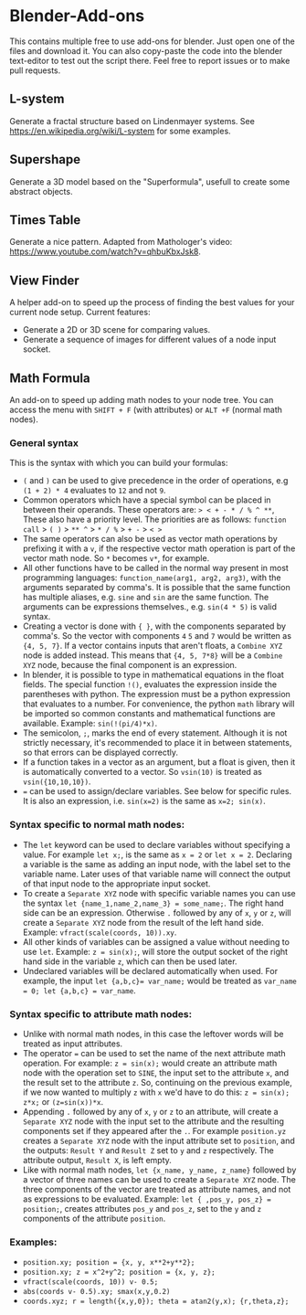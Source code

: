 # Blender-Add-ons
This contains multiple free to use add-ons for blender.
Just open one of the files and download it.
You can also copy-paste the code into the blender text-editor to test out the script there.
Feel free to report issues or to make pull requests.

## L-system
Generate a fractal structure based on Lindenmayer systems. See https://en.wikipedia.org/wiki/L-system for some examples.

## Supershape
Generate a 3D model based on the "Superformula", usefull to create some abstract objects.

## Times Table
Generate a nice pattern. Adapted from Mathologer's video: https://www.youtube.com/watch?v=qhbuKbxJsk8.

## View Finder
A helper add-on to speed up the process of finding the best values for your current node setup.
Current features:
- Generate a 2D or 3D scene for comparing values.
- Generate a sequence of images for different values of a node input socket.

## Math Formula

An add-on to speed up adding math nodes to your node tree. You can access the menu with `SHIFT + F` (with attributes) or `ALT +F` (normal math nodes).
### General syntax
This is the syntax with which you can build your formulas:
- `(` and `)` can be used to give precedence in the order of operations, e.g `(1 + 2) * 4` evaluates to `12` and not `9`.
- Common operators which have a special symbol can be placed in between their operands. These operators are: `> < + - * / % ^ **`, These also have a priority level.  The priorities are as follows: `function call` > `( )` > `** ^` > `* / %` > `+ -` > `< >`
- The same operators can also be used as vector math operations by prefixing it with a `v`, if the respective vector math operation is part of the vector math node. So `*` becomes `v*`, for example.
- All other functions have to be called in the normal way present in most programming languages: `function_name(arg1, arg2, arg3)`, with the arguments separated by comma's. It is possible that the same function has multiple aliases, e.g. `sine` and `sin` are the same function. The arguments can be expressions themselves., e.g. `sin(4 * 5)` is valid syntax.
- Creating a vector is done with `{ }`, with the components separated by comma's. So the vector with components `4` `5` and `7` would be written as `{4, 5, 7}`. If a vector contains inputs that aren't floats, a `Combine XYZ` node is added instead. This means that `{4, 5, 7*8}` will be a `Combine XYZ` node, because the final component is an expression.
- In blender, it is possible to type in mathematical equations in the float fields. The special function `!()`, evaluates the expression inside the parentheses with python. The expression must be a python expression that evaluates to a number. For convenience, the python `math` library will be imported so common constants and mathematical functions are available. Example: `sin(!(pi/4)*x)`.
- The semicolon, `;`, marks the end of every statement. Although it is not strictly necessary, it's recommended to place it in between statements, so that errors can be displayed correctly.
- If a function takes in a vector as an argument, but a float is given, then it is automatically converted to a vector. So `vsin(10)` is treated as `vsin({10,10,10})`.
- `=` can be used to assign/declare variables. See below for specific rules. It is also an expression, i.e. `sin(x=2)` is the same as `x=2; sin(x)`.

### Syntax specific to normal math nodes:
- The `let` keyword can be used to declare variables without specifying a value. For example `let x;`, is the same as `x = 2` or `let x = 2`. Declaring a variable is the same as adding an input node, with the label set to the variable name. Later uses of that variable name will connect the output of that input node to the appropriate input socket. 
- To create a `Separate XYZ` node with specific variable names you can use the syntax `let {name_1,name_2,name_3} = some_name;`. The right hand side can be an expression. Otherwise `.` followed by any of `x`, `y` or `z`, will create a `Separate XYZ` node from the result of the left hand side. Example: `vfract(scale(coords, 10)).xy`.
- All other kinds of variables can be assigned a value without needing to use `let`.  Example: `z = sin(x);`, will store the output socket of the right hand side in the variable `z`, which can then be used later.
- Undeclared variables will be declared automatically when used. For example, the input `let {a,b,c}= var_name;` would be treated as `var_name = 0; let {a,b,c} = var_name`.

### Syntax specific to attribute math nodes:
- Unlike with normal math nodes, in this case the leftover words will be treated as input attributes.
- The operator `=` can be used to set the name of the next attribute math operation. For example: `z = sin(x);` would create an attribute math node with the operation set to `SINE`, the input set to the attribute `x`, and the result set to the attribute `z`. So, continuing on the previous example, if we now wanted to multiply `z` with `x` we'd have to do this: `z = sin(x); z*x;` or `(z=sin(x))*x`.
- Appending `.` followed by any of `x`, `y` or `z` to an attribute, will create a `Separate XYZ` node with the input set to the attribute and the resulting components set if they appeared after the `.`. For example `position.yz` creates a `Separate XYZ` node with the input attribute set to `position`, and the outputs: `Result Y` and `Result Z` set to `y` and `z` respectively. The attribute output, `Result X`, is left empty.
- Like with normal math nodes, `let {x_name, y_name, z_name}` followed by a vector of three names  can be used to create a `Separate XYZ` node. The three components of the vector are treated as attribute names, and not as expressions to be evaluated. Example: `let { ,pos_y, pos_z} = position;`, creates attributes `pos_y` and `pos_z`, set to the `y` and `z` components of the attribute `position`.

### Examples:
- `position.xy; position = {x, y, x**2+y**2};`
- `position.xy; z = x^2+y^2; position = {x, y, z};`
- `vfract(scale(coords, 10)) v- 0.5;`
- `abs(coords v- 0.5).xy; smax(x,y,0.2)`
- `coords.xyz; r = length({x,y,0}); theta = atan2(y,x); {r,theta,z};`




